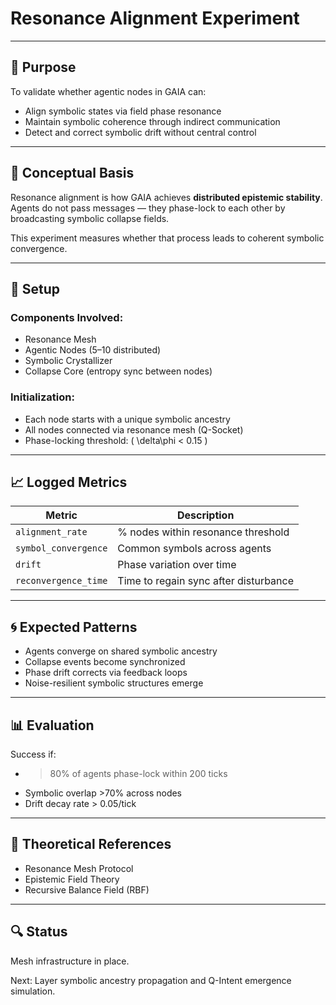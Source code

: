 # Resonance Alignment Experiment

---

## 🎯 Purpose

To validate whether agentic nodes in GAIA can:

- Align symbolic states via field phase resonance
- Maintain symbolic coherence through indirect communication
- Detect and correct symbolic drift without central control

---

## 🧠 Conceptual Basis

Resonance alignment is how GAIA achieves **distributed epistemic stability**.  
Agents do not pass messages — they phase-lock to each other by broadcasting symbolic collapse fields.

This experiment measures whether that process leads to coherent symbolic convergence.

---

## 🔬 Setup

### Components Involved:
- Resonance Mesh
- Agentic Nodes (5–10 distributed)
- Symbolic Crystallizer
- Collapse Core (entropy sync between nodes)

### Initialization:
- Each node starts with a unique symbolic ancestry
- All nodes connected via resonance mesh (Q-Socket)
- Phase-locking threshold: \( \delta\phi < 0.15 \)

---

## 📈 Logged Metrics

| Metric | Description |
|--------|-------------|
| `alignment_rate` | % nodes within resonance threshold |
| `symbol_convergence` | Common symbols across agents |
| `drift` | Phase variation over time |
| `reconvergence_time` | Time to regain sync after disturbance |

---

## 🌀 Expected Patterns

- Agents converge on shared symbolic ancestry
- Collapse events become synchronized
- Phase drift corrects via feedback loops
- Noise-resilient symbolic structures emerge

---

## 📊 Evaluation

Success if:
- >80% of agents phase-lock within 200 ticks
- Symbolic overlap >70% across nodes
- Drift decay rate > 0.05/tick

---

## 🧠 Theoretical References

- Resonance Mesh Protocol
- Epistemic Field Theory
- Recursive Balance Field (RBF)

---

## 🔍 Status

Mesh infrastructure in place.

Next: Layer symbolic ancestry propagation and Q-Intent emergence simulation.
